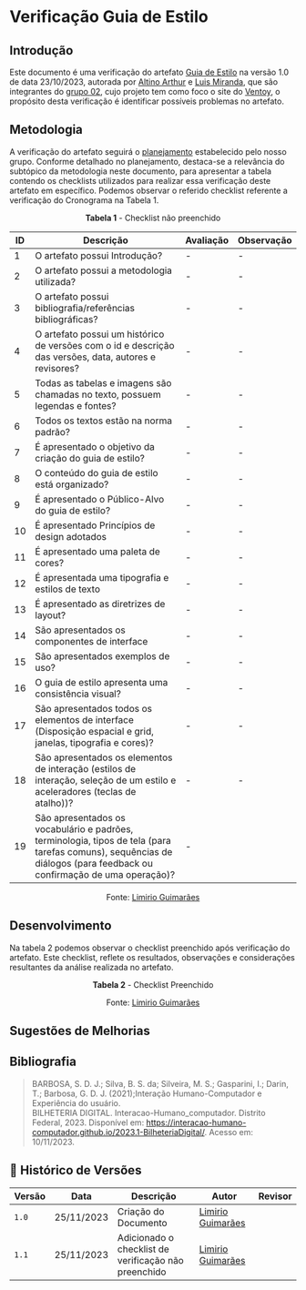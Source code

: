 # Verificação Guia de Estilo

## Introdução

Este documento é uma verificação do artefato [Guia de Estilo](https://interacao-humano-computador.github.io/2023.2-Ventoy/AnaliseDeRequisitos/guia-de-estilo/) na versão 1.0 de data 23/10/2023, autorada por [Altino Arthur](https://github.com/arthurrochamoreira) e [Luis Miranda](https://github.com/LuisMiranda10 ), que são integrantes do [grupo 02](https://github.com/Interacao-Humano-Computador/2023.2-Ventoy/tree/main), 
cujo projeto tem como foco o site do [Ventoy](https://www.ventoy.net/en/index.html), o propósito desta verificação é identificar possíveis problemas no artefato.

## Metodologia 

A verificação do artefato seguirá o [planejamento](https://interacao-humano-computador.github.io/2023.2-Ventoy/) estabelecido pelo nosso grupo. Conforme detalhado no planejamento, 
destaca-se a relevância do subtópico da metodologia neste documento, para apresentar a tabela contendo os checklists utilizados para realizar essa verificação deste artefato em específico. 
Podemos observar o referido checklist referente a verificação do Cronograma na Tabela 1. 

<center>

**Tabela 1** - Checklist não preenchido

| ID | Descrição                                                                                              | Avaliação  | Observação                                                             |
|----|------------------------------------------------------------------------------------------------------- |------------|------------------------------------------------------------------------|
| 1  | O artefato possui Introdução?                                                                          | -          | -                                                                      |
| 2  | O artefato possui a metodologia utilizada?                                                             | -          | -                                                                      |
| 3  | O artefato possui bibliografia/referências bibliográficas?                                             | -          | -                                                                      |
| 4  | O artefato possui um histórico de versões com o id e descrição das versões, data, autores e revisores? | -          | -                                                                      |
| 5  | Todas as tabelas e imagens são chamadas no texto, possuem legendas e fontes?                           | -          | -                                                                      |
| 6  | Todos os textos estão na norma padrão?                                       			      | -          | -                                                                      |
| 7  | É apresentado o objetivo da criação do guia de estilo?        					      | -          | -                                                                      |
| 8  | O conteúdo do guia de estilo está organizado?  							      | -          | -								            |
| 9  | É apresentado o Público-Alvo do guia de estilo?							      | -          | -             							    |
| 10  | É apresentado Princípios de design adotados						  	      | -          | -  								    |
| 11  | É apresentado uma paleta de cores?					   			      | -          | -  								    |
| 12  | É apresentada uma tipografia e estilos de texto							      | -          | -  								    |
| 13  | É apresentado as diretrizes de layout?								      | -          | -  								    |
| 14  | São apresentados os componentes de interface	      						      | -          | -  								    |
| 15  | São apresentados exemplos de uso?	  	    						      | -          | -  								    |
| 16  | O guia de estilo apresenta uma consistência visual?	  	    				      | -          | -  								    |
| 17  | São apresentados todos os elementos de interface (Disposição espacial e grid, janelas, tipografia e cores)?| -          | -  								    |
| 18  | São apresentados os elementos de interação (estilos de interação, seleção de um estilo e aceleradores (teclas de atalho))?| -          | -  						    |
| 19  | São apresentados os vocabulário e padrões, terminologia, tipos de tela (para tarefas comuns), sequências de diálogos (para feedback ou confirmação de uma operação)?| -          |	    |


Fonte: [Limirio Guimarães](https://github.com/LimirioGuimaraes)
</center>

## Desenvolvimento 

Na tabela 2 podemos observar o checklist preenchido após verificação do artefato. Este checklist, reflete os resultados, observações e considerações resultantes da análise realizada no artefato.

<center>

**Tabela 2** - Checklist Preenchido 



Fonte: [Limirio Guimarães](https://github.com/LimirioGuimaraes)

</center>

## Sugestões de Melhorias


</center>

## Bibliografia

> BARBOSA, S. D. J.; Silva, B. S. da; Silveira, M. S.; Gasparini, I.; Darin, T.; Barbosa, G. D. J. (2021);Interação Humano-Computador e Experiência do usuário.<br>
> BILHETERIA DIGITAL. Interacao-Humano_computador. Distrito Federal, 2023. Disponível em: <https://interacao-humano-computador.github.io/2023.1-BilheteriaDigital/>. Acesso em: 10/11/2023.<br>

## 📑 Histórico de Versões

| Versão |    Data    |       Descrição      | Autor                |   Revisor   |
| ------ | ---------- | -------------------- | ---------------------| ----------- |
| `1.0`  | 25/11/2023 | Criação do Documento | [Limirio Guimarães](https://github.com/LimirioGuimaraes)| |
| `1.1`  | 25/11/2023 | Adicionado o checklist de verificação não preenchido | [Limirio Guimarães](https://github.com/LimirioGuimaraes)| |